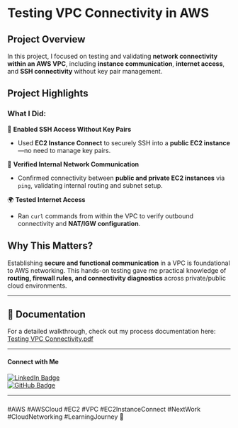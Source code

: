 # Testing VPC Connectivity in AWS  

## **Project Overview**  
In this project, I focused on testing and validating **network connectivity within an AWS VPC**, including **instance communication**, **internet access**, and **SSH connectivity** without key pair management.  

## **Project Highlights**  

### **What I Did:**  
🔐 **Enabled SSH Access Without Key Pairs**  
- Used **EC2 Instance Connect** to securely SSH into a **public EC2 instance**—no need to manage key pairs.  

📶 **Verified Internal Network Communication**  
- Confirmed connectivity between **public and private EC2 instances** via `ping`, validating internal routing and subnet setup.  

🌍 **Tested Internet Access**  
- Ran `curl` commands from within the VPC to verify outbound connectivity and **NAT/IGW configuration**.   

## **Why This Matters?**  
Establishing **secure and functional communication** in a VPC is foundational to AWS networking. This hands-on testing gave me practical knowledge of **routing, firewall rules, and connectivity diagnostics** across private/public cloud environments.  

---

## **📄 Documentation**  
For a detailed walkthrough, check out my process documentation here: 
[Testing VPC Connectivity.pdf](https://github.com/user-attachments/files/20867035/Testing.VPC.Connectivity.pdf)

---

#### **Connect with Me**  
[![LinkedIn Badge](https://img.shields.io/badge/LinkedIn-Profile-blue)](https://www.linkedin.com/in/mahesh-patil0555/)  
[![GitHub Badge](https://img.shields.io/badge/GitHub-Profile-black)](https://github.com/Mahesh7880) 


---

###  
#AWS #AWSCloud #EC2 #VPC #EC2InstanceConnect #NextWork #CloudNetworking #LearningJourney 🚀 
